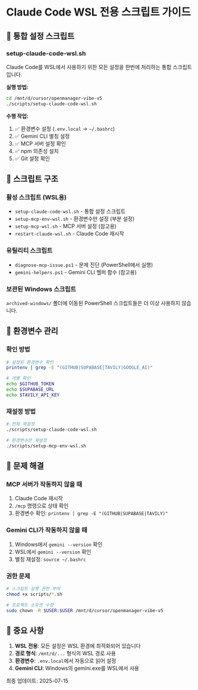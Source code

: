 # Claude Code WSL 전용 스크립트 가이드

## 🚀 통합 설정 스크립트

### setup-claude-code-wsl.sh
Claude Code를 WSL에서 사용하기 위한 모든 설정을 한번에 처리하는 통합 스크립트입니다.

**실행 방법:**
```bash
cd /mnt/d/cursor/openmanager-vibe-v5
./scripts/setup-claude-code-wsl.sh
```

**수행 작업:**
1. ✅ 환경변수 설정 (`.env.local` → `~/.bashrc`)
2. ✅ Gemini CLI 별칭 설정
3. ✅ MCP 서버 설정 확인
4. ✅ npm 의존성 설치
5. ✅ Git 설정 확인

## 📁 스크립트 구조

### 활성 스크립트 (WSL용)
- `setup-claude-code-wsl.sh` - 통합 설정 스크립트
- `setup-mcp-env-wsl.sh` - 환경변수만 설정 (부분 설정)
- `setup-mcp-wsl.sh` - MCP 서버 설정 (참고용)
- `restart-claude-wsl.sh` - Claude Code 재시작

### 유틸리티 스크립트
- `diagnose-mcp-issue.ps1` - 문제 진단 (PowerShell에서 실행)
- `gemini-helpers.ps1` - Gemini CLI 헬퍼 함수 (참고용)

### 보관된 Windows 스크립트
`archived-windows/` 폴더에 이동된 PowerShell 스크립트들은 더 이상 사용하지 않습니다.

## 🔧 환경변수 관리

### 확인 방법
```bash
# 설정된 환경변수 확인
printenv | grep -E "(GITHUB|SUPABASE|TAVILY|GOOGLE_AI)"

# 개별 확인
echo $GITHUB_TOKEN
echo $SUPABASE_URL
echo $TAVILY_API_KEY
```

### 재설정 방법
```bash
# 전체 재설정
./scripts/setup-claude-code-wsl.sh

# 환경변수만 재설정
./scripts/setup-mcp-env-wsl.sh
```

## 🐛 문제 해결

### MCP 서버가 작동하지 않을 때
1. Claude Code 재시작
2. `/mcp` 명령으로 상태 확인
3. 환경변수 확인: `printenv | grep -E "(GITHUB|SUPABASE|TAVILY)"`

### Gemini CLI가 작동하지 않을 때
1. Windows에서 `gemini --version` 확인
2. WSL에서 `gemini --version` 확인
3. 별칭 재설정: `source ~/.bashrc`

### 권한 문제
```bash
# 스크립트 실행 권한 부여
chmod +x scripts/*.sh

# 프로젝트 소유권 수정
sudo chown -R $USER:$USER /mnt/d/cursor/openmanager-vibe-v5
```

## 📌 중요 사항

1. **WSL 전용**: 모든 설정은 WSL 환경에 최적화되어 있습니다
2. **경로 형식**: `/mnt/d/...` 형식의 WSL 경로 사용
3. **환경변수**: `.env.local`에서 자동으로 읽어 설정
4. **Gemini CLI**: Windows의 gemini.exe를 WSL에서 사용

최종 업데이트: 2025-07-15